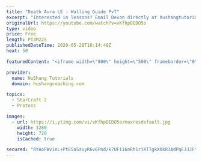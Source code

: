 ```yaml
---
title: "Death Aura LE - Walling Guide PvT"
excerpt: "Interested in lessons? Email Devon directly at hushangtutorials@outlook.com ------------------------------------------------------------------------------------------------------- Want to support HuShang Tutorials directly? Patreon is a website where you can contribute a monthly donation that will help"
originalUrl: https://youtube.com/watch?v=vKfhpDEDO5o
type: video
price: Free
length: PT3M22S
publishedDateTime: 2020-05-28T16:14:48Z
heat: 50

featuredContent: "<iframe width=\"800\" height=\"500\" frameborder=\"0\" src=\"https://www.youtube.com/embed/vKfhpDEDO5o\" allow=\"accelerometer; autoplay; encrypted-media; gyroscope; picture-in-picture\" allowfullscreen></iframe>"

provider:
  name: HuShang Tutorials
  domain: hushangcoaching.com

topics:
  - StarCraft 2
  - Protoss

images:
  - url: https://i.ytimg.com/vi/vKfhpDEDO5o/maxresdefault.jpg
    width: 1280
    height: 720
    isCached: true

secured: "RYAoFWv1nL+PtE5a5zuyR6v6Pnd/k7UFi16nRh1riKTTgkX0kR3AdPqEJJJFtnGpMSaiw6NHhByrBzaOKYMV+1XvpQf9mm03C+Q3nQugCfSdZHbryK0vf02JrX4q/7mfmGU3ZhEVnivZ0PVINAAbDD1eeuaHPuv1uEFv4wnckL3OMTs7IQ6PJx9qOTmI3bJAhmPhXZponf1JVKRwXZvFb1mh/mwLYLeD6M2AyGGi4ItK6IBusax0a+6uLMqfxQfhWzRbR2TpffR9H415JMctDA0fWoiXx319o3qmykIAyOeJ+egZNVfbNlBFTdEkwTIeFFXdleEcKryJwNG0MAv/Xy3TwpFicS5xtdRg1y8se2+iKCRmNEW7fyqWG50+F6em0a4ynpU/iVlNkl0xE7fr6UVoCVkJThmJB5IsXyTAUGY=;tWTI18oTUDe//s83US2xYA=="
---
```



